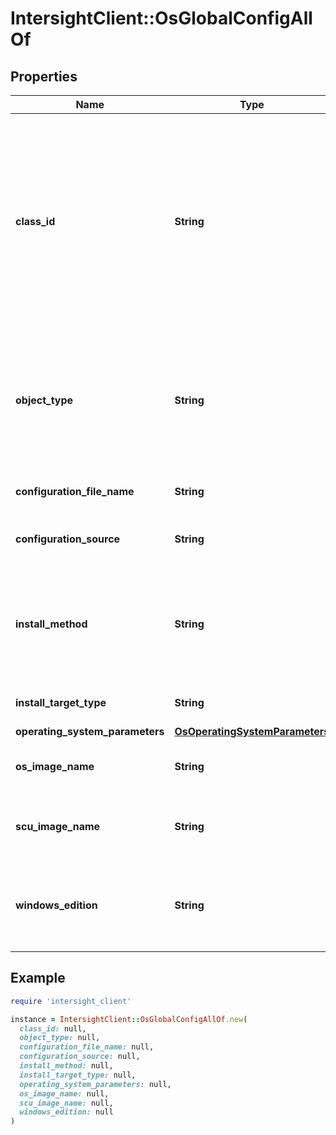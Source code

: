 # IntersightClient::OsGlobalConfigAllOf

## Properties

| Name | Type | Description | Notes |
| ---- | ---- | ----------- | ----- |
| **class_id** | **String** | The fully-qualified name of the instantiated, concrete type. This property is used as a discriminator to identify the type of the payload when marshaling and unmarshaling data. | [default to &#39;os.GlobalConfig&#39;] |
| **object_type** | **String** | The fully-qualified name of the instantiated, concrete type. The value should be the same as the &#39;ClassId&#39; property. | [default to &#39;os.GlobalConfig&#39;] |
| **configuration_file_name** | **String** | Name of the Configuration file. | [optional][readonly] |
| **configuration_source** | **String** | Configuration source for the OS Installation. | [optional][readonly] |
| **install_method** | **String** | The install method to be used for OS installation - vMedia, iPXE. Only vMedia is supported as of now. | [optional][readonly] |
| **install_target_type** | **String** | The Prefill install Target Name. | [optional][readonly] |
| **operating_system_parameters** | [**OsOperatingSystemParameters**](OsOperatingSystemParameters.md) |  | [optional] |
| **os_image_name** | **String** | The Operating System Image name. | [optional][readonly] |
| **scu_image_name** | **String** | The name of the Server Configuration Utilities Image. | [optional][readonly] |
| **windows_edition** | **String** | The Windows OS edition, this property required only for Windows server. | [optional][readonly] |

## Example

```ruby
require 'intersight_client'

instance = IntersightClient::OsGlobalConfigAllOf.new(
  class_id: null,
  object_type: null,
  configuration_file_name: null,
  configuration_source: null,
  install_method: null,
  install_target_type: null,
  operating_system_parameters: null,
  os_image_name: null,
  scu_image_name: null,
  windows_edition: null
)
```

